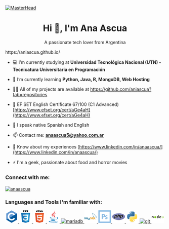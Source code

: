 [![MasterHead](https://i.ibb.co/GxbWhN1/1.png)](https://aniascua.github.io/formulario-PHP/)

<h1 align="center">Hi 👋, I'm Ana Ascua</h1>
<p align="center">A passionate tech lover from Argentina</p>
https://aniascua.github.io/


- 💻 I’m currently studying at **Universidad Tecnológica Nacional (UTN) - Tecnicatura Universitaria en Programación**

- 🌱 I’m currently learning **Python, Java, R, MongoDB, Web Hosting**

- 👨‍💻 All of my projects are available at https://github.com/aniascua?tab=repositories

- 🍎 EF SET English Certificate 67/100 (C1 Advanced) [https://www.efset.org/cert/aGe4aH](https://www.efset.org/cert/aGe4aH)

- 💬 I speak native Spanish and English

- 📫 Contact me: **anaascua5@yahoo.com.ar**

- 📄 Know about my experiences [https://www.linkedin.com/in/anaascua/](https://www.linkedin.com/in/anaascua/)

- ⚡ I'm a geek, passionate about food and horror movies

<h3 align="left">Connect with me:</h3>
<p align="left">
<a href="https://linkedin.com/in/anaascua" target="blank"><img align="center" src="https://raw.githubusercontent.com/rahuldkjain/github-profile-readme-generator/master/src/images/icons/Social/linked-in-alt.svg" alt="anaascua" height="30" width="40" /></a>
</p>

<h3 align="left">Languages and Tools I'm familiar with:</h3>
<p align="left"><a href="https://www.cprogramming.com/" target="_blank" rel="noreferrer"> <img src="https://raw.githubusercontent.com/devicons/devicon/master/icons/c/c-original.svg" alt="c" width="40" height="40"/> </a> <a href="https://www.w3schools.com/css/" target="_blank" rel="noreferrer"> <img src="https://raw.githubusercontent.com/devicons/devicon/master/icons/css3/css3-original-wordmark.svg" alt="css3" width="40" height="40"/> </a> <a href="https://www.w3.org/html/" target="_blank" rel="noreferrer"> <img src="https://raw.githubusercontent.com/devicons/devicon/master/icons/html5/html5-original-wordmark.svg" alt="html5" width="40" height="40"/> </a> <a href="https://www.java.com" target="_blank" rel="noreferrer"> <img src="https://raw.githubusercontent.com/devicons/devicon/master/icons/java/java-original.svg" alt="java" width="40" height="40"/> </a> <a href="https://mariadb.org/" target="_blank" rel="noreferrer"> <img src="https://www.vectorlogo.zone/logos/mariadb/mariadb-icon.svg" alt="mariadb" width="40" height="40"/> </a> <a href="https://www.mysql.com/" target="_blank" rel="noreferrer"> <img src="https://raw.githubusercontent.com/devicons/devicon/master/icons/mysql/mysql-original-wordmark.svg" alt="mysql" width="40" height="40"/> </a> <a href="https://www.photoshop.com/en" target="_blank" rel="noreferrer"> <img src="https://raw.githubusercontent.com/devicons/devicon/master/icons/photoshop/photoshop-line.svg" alt="photoshop" width="40" height="40"/> </a> <a href="https://www.php.net" target="_blank" rel="noreferrer"> <img src="https://raw.githubusercontent.com/devicons/devicon/master/icons/php/php-original.svg" alt="php" width="40" height="40"/> </a> <a href="https://www.python.org" target="_blank" rel="noreferrer"> <img src="https://raw.githubusercontent.com/devicons/devicon/master/icons/python/python-original.svg" alt="python" width="40" height="40"/> </a> 
<a href="https://git-scm.com/" target="_blank" rel="noreferrer"> <img src="https://www.vectorlogo.zone/logos/git-scm/git-scm-icon.svg" alt="git" width="40" height="40"/> <a href="https://nodejs.org" target="_blank" rel="noreferrer"> <img src="https://raw.githubusercontent.com/devicons/devicon/master/icons/nodejs/nodejs-original-wordmark.svg" alt="nodejs" width="40" height="40"/></p>
